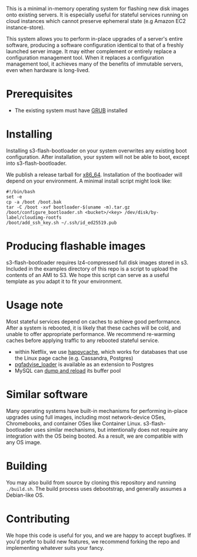 This is a minimal in-memory operating system for flashing new disk images onto
existing servers. It is especially useful for stateful services running on
cloud instances which cannot preserve ephemeral state (e.g Amazon EC2
instance-store).

This system allows you to perform in-place upgrades of a server's entire
software, producing a software configuration identical to that of a freshly
launched server image. It may either complement or entirely replace a
configuration management tool. When it replaces a configuration management
tool, it achieves many of the benefits of immutable servers, even when hardware
is long-lived.

# Prerequisites

* The existing system must have [GRUB][GRUB] installed

[GRUB]: https://www.gnu.org/software/grub/

# Installing

Installing s3-flash-bootloader on your system overwrites any existing boot
configuration. After installation, your system will not be able to boot, except
into s3-flash-bootloader.

We publish a release tarball for [x86_64][release]. Installation of the
bootloader will depend on your environment. A minimal install script might look
like:

    #!/bin/bash
    set -e
    cp -a /boot /boot.bak
    tar -C /boot -xvf bootloader-$(uname -m).tar.gz
    /boot/configure_bootloader.sh <bucket>/<key> /dev/disk/by-label/cloudimg-rootfs
    /boot/add_ssh_key.sh ~/.ssh/id_ed25519.pub

[release]: https://github.com/Netflix-Skunkworks/s3-flash-bootloader/releases/latest/download/bootloader-x86_64.tar.gz

# Producing flashable images

s3-flash-bootloader requires lz4-compressed full disk images stored in s3.
Included in the examples directory of this repo is a script to upload the
contents of an AMI to S3. We hope this script can serve as a useful template as
you adapt it to fit your environment.

# Usage note

Most stateful services depend on caches to achieve good performance. After a
system is rebooted, it is likely that these caches will be cold, and unable to
offer appropriate performance. We recommend re-warming caches before applying
traffic to any rebooted stateful service.

 * within Netflix, we use [happycache][happycache], which works for databases
 that use the Linux page cache (e.g. Cassandra, Postgres)
 * [pgfadvise_loader][pgfincore] is available as an extension to Postgres
 * MySQL can [dump and reload][mysql-preload] its buffer pool

[happycache]: https://github.com/hashbrowncipher/happycache
[pgfincore]: https://git.postgresql.org/gitweb/?p=pgfincore.git;a=blob;f=README.md;h=e72215ec2cda0fa0b8fc0930f55588f1e09c64d6;hb=refs/heads/master
[mysql-preload]: https://dev.mysql.com/doc/refman/5.6/en/innodb-preload-buffer-pool.html

# Similar software

Many operating systems have built-in mechanisms for performing in-place
upgrades using full images, including most network-device OSes, Chromebooks,
and container OSes like Container Linux. s3-flash-bootloader uses similar
mechanisms, but intentionally does not require any integration with the OS
being booted. As a result, we are compatible with any OS image.

# Building

You may also build from source by cloning this repository and running
`./build.sh`. The build process uses debootstrap, and generally assumes a
Debian-like OS.

# Contributing

We hope this code is useful for you, and we are happy to accept bugfixes.  If
you'd prefer to build new features, we recommend forking the repo and
implementing whatever suits your fancy.
